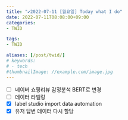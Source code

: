 ```yaml
---
title: "✔2022-07-11 [월요일] Today what I do"
date: 2022-07-11T08:08:00+09:00
categories:
- TWID

tags:
- TWID

aliases: [/post/twid/]
# keywords:
# - tech
#thumbnailImage: //example.com/image.jpg
---
```

<!--more-->

- [ ] 네이버 쇼핑리뷰 감정분석 BERT로 변경
- [ ] 데이터 라벨링
- [x] label studio import data automation
- [x] 유저 답변 데이터 다시 할당
